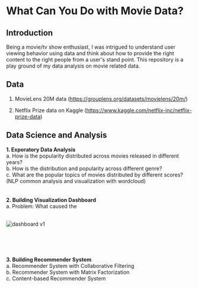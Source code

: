 # What Can You Do with Movie Data?

## Introduction

Being a movie/tv show enthusiast, I was intrigued to understand user viewing behavior using data and think about how to provide the right content to the right people from a user's stand point. This repository is a play ground of my data analysis on movie related data. 

## Data
1. MovieLens 20M data (https://grouplens.org/datasets/movielens/20m/)

2. Netflix Prize data on Kaggle (https://www.kaggle.com/netflix-inc/netflix-prize-data)


## Data Science and Analysis

**1. Exporatory Data Analysis**
<br>
a. How is the popularity distributed across movies released in different years?
<br>
b. How is the distribution and popularity across different genre?
<br>
c. What are the popular topics of movies distributed by different scores? (NLP common analysis and visualization with wordcloud)
<br>
<br>
<br>
**2. Building Visualization Dashboard**
<br>
a. Problem: What caused the 
<br>
<br>

![dashboard v1](https://github.com/Olliang/All-About-Movie-Data/blob/master/images/MovieLens_Dashboard%20v1.PNG)


<br>
<br>
<br>

**3. Building Recommender System**
<br>
a. Recommender System with Collaborative Filtering 
<br>
b. Recommender System with Matrix Factorization
<br>
c. Content-based Recommender System 
<br>


